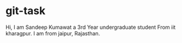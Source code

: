 # git-task
Hi, I am Sandeep Kumawat a 3rd Year undergraduate student From iit kharagpur. I am from jaipur, Rajasthan.